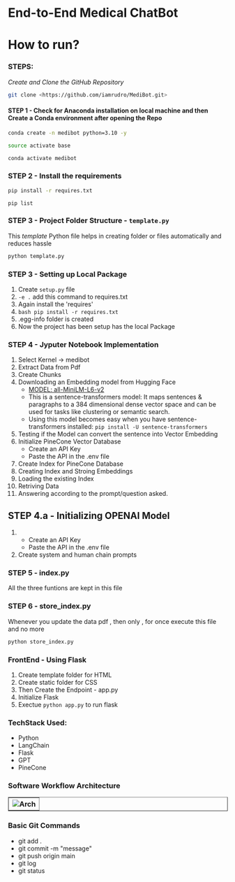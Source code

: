 # End-to-End Medical ChatBot 

# How to run?
### STEPS:

*Create and Clone the GitHub Repository*

```bash
git clone <https://github.com/iamrudro/MediBot.git>
```

#### STEP 1 - Check for Anaconda installation on local machine and then Create a Conda environment after opening the Repo

```bash
conda create -n medibot python=3.10 -y
```

```bash
source activate base
```

```bash
conda activate medibot
```

### STEP 2 - Install the requirements
```bash
pip install -r requires.txt
```
```
pip list
```

### STEP 3 -  Project Folder Structure - ```template.py```

This *template* Python file helps in creating folder or files automatically and reduces hassle

```bash
python template.py
```

### STEP 3 -  Setting up Local Package
1. Create ```setup.py``` file
2. ```-e .``` add this command to requires.txt
3. Again install the 'requires'
4. ```bash pip install -r requires.txt```
5. .egg-info folder is created 
6. Now the project has been setup has the local Package


### STEP 4 - Jyputer Notebook Implementation
1. Select Kernel -> medibot
2. Extract Data from Pdf
3. Create Chunks
4. Downloading an Embedding model from Hugging Face
    - [MODEL: all-MiniLM-L6-v2](https://huggingface.co/sentence-transformers/all-MiniLM-L6-v2)
    - This is a sentence-transformers model: It maps sentences & paragraphs to a 384 dimensional dense vector space and can be used for tasks like clustering or semantic search.
    - Using this model becomes easy when you have sentence-transformers installed: ```pip install -U sentence-transformers```
5. Testing if the Model can convert the sentence into Vector Embedding
6. Initialize PineCone Vector Database
    - Create an API Key
    - Paste the API in the .env file
7. Create Index for PineCone Database
8. Creating Index and Stroing Embeddings
9. Loading the existing Index
10. Retriving Data
11. Answering according to the prompt/question asked.

## STEP 4.a - Initializing OPENAI Model
1.  - Create an API Key
    - Paste the API in the .env file
2. Create system and human chain prompts


### STEP 5 - index.py
All the three funtions are kept in this file


### STEP 6 - store_index.py
Whenever you update the data pdf , then only , for once execute this file and no more 
```bash
python store_index.py
```

### FrontEnd - Using Flask
1. Create template folder for HTML
2. Create static folder for CSS
3. Then Create the Endpoint - app.py
4. Initialize Flask
5. Exectue ```python app.py``` to run flask

### TechStack Used:
- Python
- LangChain
- Flask
- GPT
- PineCone

### Software Workflow Architecture
<table border="1" >
  <tr>
    <th><img src=
"https://github.com/user-attachments/assets/f6e3d4d9-2098-40c0-bc0f-589e071f7a59"
                       alt="Arch"></th>
  </tr>
</table>

### Basic Git Commands
- git add .
- git commit -m "message"
- git push origin main
- git log
- git status
